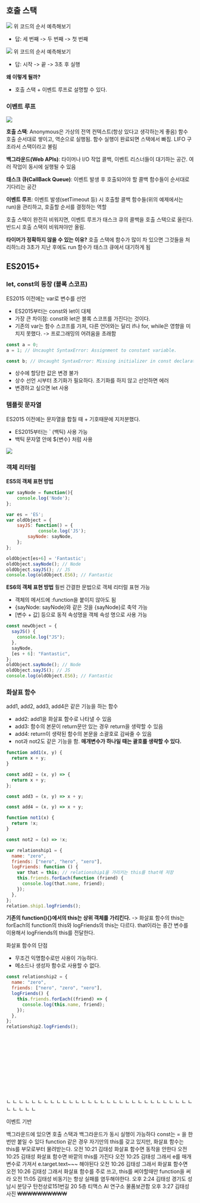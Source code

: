 ## 호출 스택

![](https://i.imgur.com/k4HzBzB.png)
위 코드의 순서 예측해보기

- 답: 세 번째 -> 두 번째 -> 첫 번째

![](https://i.imgur.com/fqhZfL5.png)
위 코드의 순서 예측해보기

- 답: 시작 -> 끝 -> 3초 후 실행

**왜 이렇게 될까?**

- 호출 스택 + 이벤트 루프로 설명할 수 있다.

### 이벤트 루프

![](https://i.imgur.com/eDCztid.png)

**호출 스택**: Anonymous은 가상의 전역 컨텍스트(항상 있다고 생각하는게 좋음) 함수 호출 순서대로 쌓이고, 역순으로 실행됨. 함수 실행이 완료되면 스택에서 빠짐. LIFO 구조라서 스택이라고 불림

**백그라운드(Web APIs)**: 타이머나 I/O 작업 콜백, 이벤트 리스너들이 대기하는 공간. 여러 작업이 동시에 실행될 수 있음

**태스크 큐(CallBack Queue)**: 이벤트 발생 후 호출되어야 할 콜백 함수들이 순서대로 기다리는 공간

**이벤트 루프**: 이벤트 발생(setTimeout 등) 시 호출할 콜백 함수들(위의 예제에서는 run)을 관리하고, 호출할 순서를 결정하는 역할

호출 스택이 완전히 비워지면, 이벤트 루프가 태스크 큐의 콜백을 호출 스택으로 올린다. 반드시 호출 스택이 비워져야만 올림.

**타이머가 정확하지 않을 수 있는 이유?**
호출 스택에 함수가 많이 차 있으면 그것들을 처리하느라 3초가 지난 후에도 run 함수가 태스크 큐에서 대기하게 됨

## ES2015+

### let, const의 등장 (블록 스코프)

ES2015 이전에는 var로 변수를 선언

- ES2015부터는 const와 let이 대체
- 가장 큰 차이점: const와 let은 블록 스코프를 가진다는 것이다.
- 기존의 var는 함수 스코프를 가져, 다른 언어와는 달리 if나 for, while은 영향을 미치지 못했다. -> 프로그래밍의 어려움을 초래함

```javascript
const a = 0;
a = 1; // Uncaught SyntaxError: Assignment to constant variable.

const b; // Uncaught SyntaxError: Missing initializer in const declaration
```

- 상수에 할당한 값은 변경 불가
- 상수 선언 시부터 초기화가 필요하다. 초기화를 하지 않고 선언하면 에러
- 변경하고 싶으면 let 사용

### 템플릿 문자열

ES2015 이전에는 문자열을 합칠 때 + 기호때문에 지저분했다.

- ES2015부터는 ` (백틱) 사용 가능
- 백틱 문자열 안에 ${변수} 처럼 사용

![](https://i.imgur.com/5Nqpiii.png)

### 객체 리터럴

**ES5의 객체 표현 방법**

```javascript
var sayNode = function(){
    console.log('Node');
};

var es = 'ES';
var oldObject = {
    sayJS: function() = {
            console.log('JS');
        sayNode: sayNode,
    };
};

oldObject[es+6] = 'Fantastic';
oldObject.sayNode(); // Node
oldObject.sayJS(); // JS
console.log(oldObject.ES6); // Fantastic
```

**ES6의 객체 표현 방법**
훨씬 간결한 문법으로 객체 리터럴 표현 가능

- 객체의 메서드에 :function을 붙이지 않아도 됨
- {sayNode: sayNode}와 같은 것을 {sayNode}로 축약 가능
- [변수 + 값] 등으로 동적 속성명을 객체 속성 명으로 사용 가능

```javascript
const newObject = {
  sayJS() {
    console.log("JS");
  },
  sayNode,
  [es + 6]: "Fantastic",
};
oldObject.sayNode(); // Node
oldObject.sayJS(); // JS
console.log(oldObject.ES6); // Fantastic
```

### 화살표 함수

add1, add2, add3, add4은 같은 기능을 하는 함수

- add2: add1을 화살표 함수로 나타낼 수 있음
- add3: 함수의 본문이 return문만 있는 경우 return을 생략할 수 있음
- add4: return이 생략된 함수의 본문을 소괄호로 감싸줄 수 있음
- not과 not2도 같은 기능을 함. **매개변수가 하나일 때는 괄호를 생략할 수 있다.**

```javascript
function add1(x, y) {
  return x + y;
}

const add2 = (x, y) => {
  return x + y;
};

const add3 = (x, y) => x + y;

const add4 = (x, y) => x + y;

function not1(x) {
  return !x;
}

const not2 = (x) => !x;
```

```javascript
var relationship1 = {
  name: "zero",
  friends: ["nero", "hero", "xero"],
  logFriends: function () {
    var that = this; // relationship1을 가리키는 this를 that에 저장
    this.friends.forEach(function (friend) {
      console.log(that.name, friend);
    });
  },
};
relation.ship1.logFriends();
```

**기존의 function(){}에서의 this는 상위 객체를 가리킨다.**
-> 화살표 함수의 this는
forEach의 function의 this와 logFriends의 this는 다르다.
that이라는 중간 변수를 이용해서 logFriends의 this를 전달한다.

화살표 함수의 단점

- 무조건 익명함수로만 사용이 가능하다.
- 메소드나 생성자 함수로 사용할 수 없다.

```javascript
const relationship2 = {
  name: "zero",
  friends: ["nero", "zero", "xero"],
  logFriends() {
    this.friends.forEach((friend) => {
      console.log(this.name, friend);
    });
  },
};
relationship2.logFriends();
```

```javascript

```

```javascript

```

```javascript

```

```javascript

```

```javascript

```

```javascript

```

```javascript

```

```javascript

```

```javascript

```

```javascript

```

```javascript

```

```javascript

```

ㄴ
ㄴ
ㄴ
ㄴ
ㄴ
ㄴ
ㄴ
ㄴ
ㄴ
ㄴ
ㄴ
ㄴ
ㄴ
ㄴ
ㄴ
ㄴ
ㄴ
ㄴ
ㄴ
ㄴ
ㄴ
ㄴ
ㄴ
ㄴ
ㄴ
ㄴ
ㄴ
ㄴ
ㄴ
ㄴ
ㄴ
ㄴ
ㄴ
ㄴ
ㄴ

이벤트 기반

백그라운드에 있으면 호출 스택과 백그라운드가 동시 실행이 가능하다
const는 = 을 한번만 붙일 수 있다
function 같은 경우 자기만의 this를 갖고 있지만, 화살표 함수는 this를 부모로부터 물려받는다.
오전 10:21 김태성 화살표 함수면 동작을 안한다
오전 10:25 김태성 화살표 함수면 바깥의 this를 가진다
오전 10:25 김태성 그래서 e를 매개변수로 가져서 e.target.text~~~ 해야된다
오전 10:26 김태성 그래서 화살표 함수면
오전 10:26 김태성 그래서 화살표 함수를 주로 쓰고, this를 써야할때만 function을 써라
오전 11:05 김태성 비동기는 항상 실패를 염두해야한다.
오후 2:24 김태성 경기도 성남시 분당구 탄천상로151번길 20 5층 티맥스 AI 연구소 물품보관함
오후 3:27 김태성 사진
₩₩₩₩₩₩₩₩₩₩
